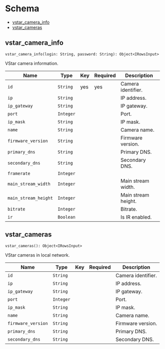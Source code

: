 # Schema

- [vstar_camera_info](#vstar_camera_info)
- [vstar_cameras](#vstar_cameras)

## **vstar_camera_info**

```
vstar_camera_info(login: String, password: String): Object<IRowsInput>
```

VStar camera information.

| Name | Type | Key | Required | Description |
| --- | --- | --- | --- | --- |
| `id`| `String` | yes | yes | Camera identifier. |
| `ip`| `String` |  |  | IP address. |
| `ip_gateway`| `String` |  |  | IP gateway. |
| `port`| `Integer` |  |  | Port. |
| `ip_mask`| `String` |  |  | IP mask. |
| `name`| `String` |  |  | Camera name. |
| `firmware_version`| `String` |  |  | Firmware version. |
| `primary_dns`| `String` |  |  | Primary DNS. |
| `secondary_dns`| `String` |  |  | Secondary DNS. |
| `framerate`| `Integer` |  |  |  |
| `main_stream_width`| `Integer` |  |  | Main stream width. |
| `main_stream_height`| `Integer` |  |  | Main stream height. |
| `bitrate`| `Integer` |  |  | Bitrate. |
| `ir`| `Boolean` |  |  | Is IR enabled. |

## **vstar_cameras**

```
vstar_cameras(): Object<IRowsInput>
```

VStar cameras in local network.

| Name | Type | Key | Required | Description |
| --- | --- | --- | --- | --- |
| `id`| `String` |  |  | Camera identifier. |
| `ip`| `String` |  |  | IP address. |
| `ip_gateway`| `String` |  |  | IP gateway. |
| `port`| `Integer` |  |  | Port. |
| `ip_mask`| `String` |  |  | IP mask. |
| `name`| `String` |  |  | Camera name. |
| `firmware_version`| `String` |  |  | Firmware version. |
| `primary_dns`| `String` |  |  | Primary DNS. |
| `secondary_dns`| `String` |  |  | Secondary DNS. |
